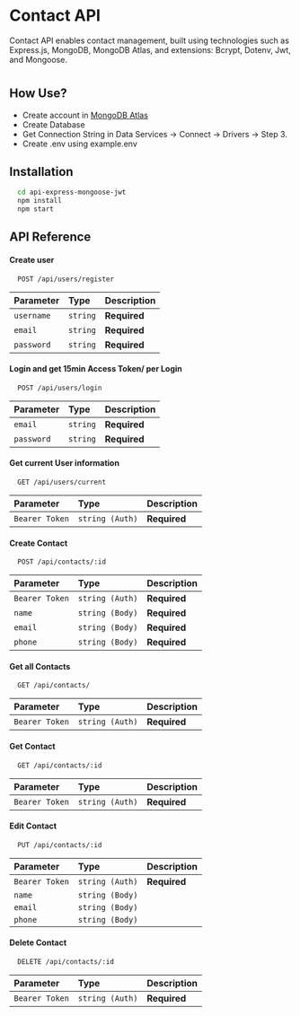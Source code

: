 # Contact API

Contact API enables contact management, built using technologies such as Express.js, MongoDB, MongoDB Atlas, and extensions: Bcrypt, Dotenv, Jwt, and Mongoose.

#


## How Use?

 - Create account in [MongoDB Atlas](https://www.mongodb.com/cloud/atlas/register)
 - Create Database
 - Get Connection String in Data Services -> Connect -> Drivers -> Step 3.
 - Create .env using example.env
 

## Installation

```bash
  cd api-express-mongoose-jwt
  npm install
  npm start
```
    
## API Reference

#### Create user

```http
  POST /api/users/register
```

| Parameter | Type     | Description                |
| :-------- | :------- | :------------------------- |
| `username` | `string` | **Required** |
| `email` | `string` | **Required** |
| `password` | `string` | **Required** |

#### Login and get 15min Access Token/ per Login

```http
  POST /api/users/login
```

| Parameter | Type     | Description                       |
| :-------- | :------- | :-------------------------------- |
| `email` | `string` | **Required** |
| `password` | `string` | **Required** |

#### Get current User information

```http
  GET /api/users/current
```

| Parameter | Type     | Description                       |
| :-------- | :------- | :-------------------------------- |
| `Bearer Token` | `string (Auth)` | **Required** |


#### Create Contact

```http
  POST /api/contacts/:id
```

| Parameter | Type     | Description                       |
| :-------- | :------- | :-------------------------------- |
| `Bearer Token` | `string (Auth)` | **Required** |
| `name` | `string (Body)` | **Required** |
| `email` | `string (Body)` | **Required** |
| `phone` | `string (Body)` | **Required** |


#### Get all Contacts

```http
  GET /api/contacts/
```

| Parameter | Type     | Description                       |
| :-------- | :------- | :-------------------------------- |
| `Bearer Token` | `string (Auth)` | **Required** |


#### Get Contact

```http
  GET /api/contacts/:id
```

| Parameter | Type     | Description                       |
| :-------- | :------- | :-------------------------------- |
| `Bearer Token` | `string (Auth)` | **Required** |


#### Edit Contact

```http
  PUT /api/contacts/:id
```

| Parameter | Type     | Description                       |
| :-------- | :------- | :-------------------------------- |
| `Bearer Token` | `string (Auth)` | **Required** |
| `name` | `string (Body)` 
| `email` | `string (Body)` 
| `phone` | `string (Body)` 


#### Delete Contact

```http
  DELETE /api/contacts/:id
```

| Parameter | Type     | Description                       |
| :-------- | :------- | :-------------------------------- |
| `Bearer Token` | `string (Auth)` | **Required** |
